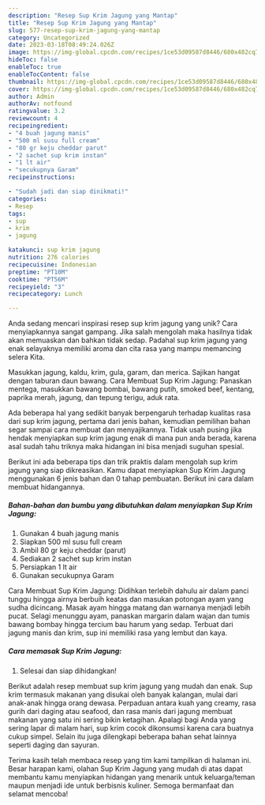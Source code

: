 ```yaml
---
description: "Resep Sup Krim Jagung yang Mantap"
title: "Resep Sup Krim Jagung yang Mantap"
slug: 577-resep-sup-krim-jagung-yang-mantap
category: Uncategorized
date: 2023-03-18T08:49:24.026Z
image: https://img-global.cpcdn.com/recipes/1ce53d09587d8446/680x482cq70/sup-krim-jagung-foto-resep-utama.jpg
hideToc: false
enableToc: true
enableTocContent: false
thumbnail: https://img-global.cpcdn.com/recipes/1ce53d09587d8446/680x482cq70/sup-krim-jagung-foto-resep-utama.jpg
cover: https://img-global.cpcdn.com/recipes/1ce53d09587d8446/680x482cq70/sup-krim-jagung-foto-resep-utama.jpg
author: Admin
authorAv: notfound
ratingvalue: 3.2
reviewcount: 4
recipeingredient:
- "4 buah jagung manis"
- "500 ml susu full cream"
- "80 gr keju cheddar parut"
- "2 sachet sup krim instan"
- "1 lt air"
- "secukupnya Garam"
recipeinstructions:

- "Sudah jadi dan siap dinikmati!"
categories:
- Resep
tags:
- sup
- krim
- jagung

katakunci: sup krim jagung 
nutrition: 276 calories
recipecuisine: Indonesian
preptime: "PT10M"
cooktime: "PT56M"
recipeyield: "3"
recipecategory: Lunch

---
```





Anda sedang mencari inspirasi resep sup krim jagung yang unik? Cara menyiapkannya sangat gampang. Jika salah mengolah maka hasilnya tidak akan memuaskan dan bahkan tidak sedap. Padahal sup krim jagung yang enak selayaknya memiliki aroma dan cita rasa yang mampu memancing selera Kita.





Masukkan jagung, kaldu, krim, gula, garam, dan merica. Sajikan hangat dengan taburan daun bawang. Cara Membuat Sup Krim Jagung: Panaskan mentega, masukkan bawang bombai, bawang putih, smoked beef, kentang, paprika merah, jagung, dan tepung terigu, aduk rata.

Ada beberapa hal yang sedikit banyak berpengaruh terhadap kualitas rasa dari sup krim jagung, pertama dari jenis bahan, kemudian pemilihan bahan segar sampai cara membuat dan menyajikannya. Tidak usah pusing jika hendak menyiapkan sup krim jagung enak di mana pun anda berada, karena asal sudah tahu triknya maka hidangan ini bisa menjadi suguhan spesial.






Berikut ini ada beberapa tips dan trik praktis dalam mengolah sup krim jagung yang siap dikreasikan. Kamu dapat menyiapkan Sup Krim Jagung menggunakan 6 jenis bahan dan 0 tahap pembuatan. Berikut ini cara dalam membuat hidangannya.

<!--inarticleads1-->

##### Bahan-bahan dan bumbu yang dibutuhkan dalam menyiapkan Sup Krim Jagung:

1. Gunakan 4 buah jagung manis
1. Siapkan 500 ml susu full cream
1. Ambil 80 gr keju cheddar (parut)
1. Sediakan 2 sachet sup krim instan
1. Persiapkan 1 lt air
1. Gunakan secukupnya Garam


Cara Membuat Sup Krim Jagung: Didihkan terlebih dahulu air dalam panci tunggu hingga airnya berbuih keatas dan masukan potongan ayam yang sudha dicincang. Masak ayam hingga matang dan warnanya menjadi lebih pucat. Selagi menunggu ayam, panaskan margarin dalam wajan dan tumis bawang bombay hingga tercium bau harum yang sedap. Terbuat dari jagung manis dan krim, sup ini memiliki rasa yang lembut dan kaya. 

<!--inarticleads2-->

##### Cara memasak Sup Krim Jagung:


1. Selesai dan siap dihidangkan!

Berikut adalah resep membuat sup krim jagung yang mudah dan enak. Sup krim termasuk makanan yang disukai oleh banyak kalangan, mulai dari anak-anak hingga orang dewasa. Perpaduan antara kuah yang creamy, rasa gurih dari daging atau seafood, dan rasa manis dari jagung membuat makanan yang satu ini sering bikin ketagihan. Apalagi bagi Anda yang sering lapar di malam hari, sup krim cocok dikonsumsi karena cara buatnya cukup simpel. Selain itu juga dilengkapi beberapa bahan sehat lainnya seperti daging dan sayuran. 

Terima kasih telah membaca resep yang tim kami tampilkan di halaman ini. Besar harapan kami, olahan Sup Krim Jagung yang mudah di atas dapat membantu kamu menyiapkan hidangan yang menarik untuk keluarga/teman maupun menjadi ide untuk berbisnis kuliner. Semoga bermanfaat dan selamat mencoba!
